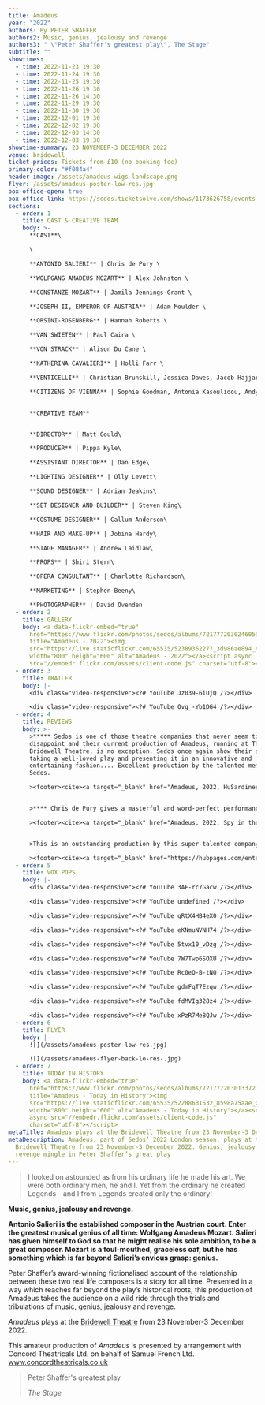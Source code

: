 ```yaml
---
title: Amadeus
year: "2022"
authors: By PETER SHAFFER
authors2: Music, genius, jealousy and revenge
authors3: " \"Peter Shaffer's greatest play\", The Stage"
subtitle: ""
showtimes:
  - time: 2022-11-23 19:30
  - time: 2022-11-24 19:30
  - time: 2022-11-25 19:30
  - time: 2022-11-26 19:30
  - time: 2022-11-26 14:30
  - time: 2022-11-29 19:30
  - time: 2022-11-30 19:30
  - time: 2022-12-01 19:30
  - time: 2022-12-02 19:30
  - time: 2022-12-03 14:30
  - time: 2022-12-03 19:30
showtime-summary: 23 NOVEMBER-3 DECEMBER 2022
venue: bridewell
ticket-prices: Tickets from £10 (no booking fee)
primary-color: "#f084a4"
header-image: /assets/amadeus-wigs-landscape.png
flyer: /assets/amadeus-poster-low-res.jpg
box-office-open: true
box-office-link: https://sedos.ticketsolve.com/shows/1173626758/events
sections:
  - order: 1
    title: CAST & CREATIVE TEAM
    body: >-
      **CAST**\

      \

      **ANTONIO SALIERI** | Chris de Pury \

      **WOLFGANG AMADEUS MOZART** | Alex Johnston \

      **CONSTANZE MOZART** | Jamila Jennings-Grant \

      **JOSEPH II, EMPEROR OF AUSTRIA** | Adam Moulder \

      **ORSINI-ROSENBERG** | Hannah Roberts \

      **VAN SWIETEN** | Paul Caira \

      **VON STRACK** | Alison Du Cane \

      **KATHERINA CAVALIERI** | Holli Farr \

      **VENTICELLI** | Christian Brunskill, Jessica Dawes, Jacob Hajjar, Emily Hassan\

      **CITIZENS OF VIENNA** | Sophie Goodman, Antonia Kasoulidou, Andy Lee (soloist), Dave McGroarty 


      **CREATIVE TEAM**


      **DIRECTOR** | Matt Gould\

      **PRODUCER** | Pippa Kyle\

      **ASSISTANT DIRECTOR** | Dan Edge\

      **LIGHTING DESIGNER** | Olly Levett\

      **SOUND DESIGNER** | Adrian Jeakins\

      **SET DESIGNER AND BUILDER** | Steven King\

      **COSTUME DESIGNER** | Callum Anderson\

      **HAIR AND MAKE-UP** | Jobina Hardy\

      **STAGE MANAGER** | Andrew Laidlaw\

      **PROPS** | Shiri Stern\

      **OPERA CONSULTANT** | Charlotte Richardson\

      **MARKETING** | Stephen Beeny\

      **PHOTOGRAPHER** | David Ovenden
  - order: 2
    title: GALLERY
    body: <a data-flickr-embed="true"
      href="https://www.flickr.com/photos/sedos/albums/72177720302460556"
      title="Amadeus - 2022"><img
      src="https://live.staticflickr.com/65535/52389362277_3d986ae894_c.jpg"
      width="800" height="600" alt="Amadeus - 2022"></a><script async
      src="//embedr.flickr.com/assets/client-code.js" charset="utf-8"></script>
  - order: 3
    title: TRAILER
    body: |-
      <div class="video-responsive"><?# YouTube Jz039-6iUjQ /?></div>

      <div class="video-responsive"><?# YouTube Ovg_-Yb1DG4 /?></div>
  - order: 4
    title: REVIEWS
    body: >-
      >***** Sedos is one of those theatre companies that never seem to
      disappoint and their current production of Amadeus, running at The
      Bridewell Theatre, is no exception. Sedos once again show their skill in
      taking a well-loved play and presenting it in an innovative and
      entertaining fashion.... Excellent production by the talented members of
      Sedos.

      ><footer><cite><a target="_blank" href="Amadeus, 2022, HuSardines Magazine">https://www.sardinesmagazine.co.uk/review/amadeus-2/#.Y4AnsEnYWH8.twitter</a></cite></footer>


      >**** Chris de Pury gives a masterful and word-perfect performance

      ><footer><cite><a target="_blank" href="Amadeus, 2022, Spy in the Stalls ">https://thespyinthestalls.com/2022/11/amadeus/</a></cite></footer>


      >This is an outstanding production by this super-talented company.... They certainly have nailed it. It was right every time. Exciting, intriguing, a snappy production with never a dull moment. Brilliant!

      ><footer><cite><a target="_blank" href="https://hubpages.com/entertainment/Amadeus-A-Sedos-Production-at-the-Bridewell-Theatre-London">Amadeus, 2022, HubPages</a></cite></footer>
  - order: 5
    title: VOX POPS
    body: |-
      <div class="video-responsive"><?# YouTube 3AF-rc7Gacw /?></div>

      <div class="video-responsive"><?# YouTube undefined /?></div>

      <div class="video-responsive"><?# YouTube qRtX4HB4eX0 /?></div>

      <div class="video-responsive"><?# YouTube eKNmuNVNH74 /?></div>

      <div class="video-responsive"><?# YouTube 5tvx10_vDzg /?></div>

      <div class="video-responsive"><?# YouTube 7W7Twp6SOXU /?></div>

      <div class="video-responsive"><?# YouTube Rc0eQ-B-tNQ /?></div>

      <div class="video-responsive"><?# YouTube gdmFqT7Ezqw /?></div>

      <div class="video-responsive"><?# YouTube fdMVIg328z4 /?></div>

      <div class="video-responsive"><?# YouTube xPzR7Me8QJw /?></div>
  - order: 6
    title: FLYER
    body: |-
      ![](/assets/amadeus-poster-low-res.jpg)

      ![](/assets/amadeus-flyer-back-lo-res-.jpg)
  - order: 7
    title: TODAY IN HISTORY
    body: <a data-flickr-embed="true"
      href="https://www.flickr.com/photos/sedos/albums/72177720301337216"
      title="Amadeus - Today in History"><img
      src="https://live.staticflickr.com/65535/52288631532_8598a75aae_z.jpg"
      width="800" height="600" alt="Amadeus - Today in History"></a><script
      async src="//embedr.flickr.com/assets/client-code.js"
      charset="utf-8"></script>
metaTitle: Amadeus plays at the Bridewell Theatre from 23 November-3 December 2022
metaDescription: Amadeus, part of Sedos’ 2022 London season, plays at the
  Bridewell Theatre from 23 November-3 December 2022. Genius, jealousy and
  revenge mingle in Peter Shaffer’s great play
---
```

> I looked on astounded as from his ordinary life he made his art. We were both ordinary men, he and I. Yet from the ordinary he created Legends - and I from Legends created only the ordinary!



**Music, genius, jealousy and revenge.**

**Antonio Salieri is the established composer in the Austrian court. Enter the greatest musical genius of all time: Wolfgang Amadeus Mozart. Salieri has given himself to God so that he might realise his sole ambition, to be a great composer. Mozart is a foul-mouthed, graceless oaf, but he has something which is far beyond Salieri’s envious grasp: genius.**

Peter Shaffer’s award-winning fictionalised account of the relationship between these two real life composers is a story for all time. Presented in a way which reaches far beyond the play’s historical roots, this production of Amadeus takes the audience on a wild ride through the trials and tribulations of music, genius, jealousy and revenge.

*Amadeus* plays at the [Bridewell Theatre](https://sedos.co.uk/venues/bridewell) from 23 November-3 December 2022.

This amateur production of *Amadeus* is presented by arrangement with Concord Theatricals Ltd. on behalf of Samuel French Ltd. www.concordtheatricals.co.uk

>Peter Shaffer's greatest play
><footer><cite>The Stage</cite></footer>